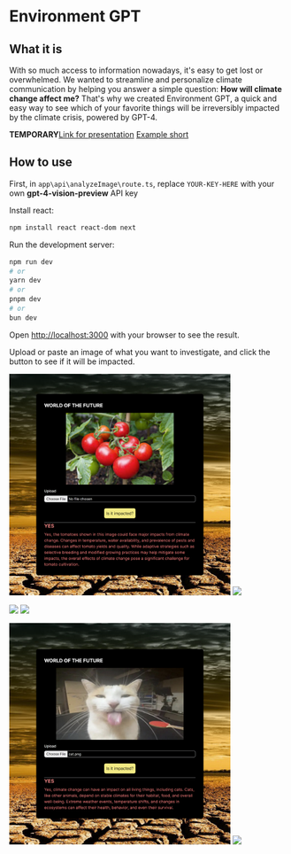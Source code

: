# Environment GPT

## What it is
With so much access to information nowadays, it's easy to get lost or overwhelmed. We wanted to streamline and personalize climate communication by helping you answer a simple question: **How will climate change affect me?** 
That's why we created Environment GPT, a quick and easy way to see which of your favorite things will be irreversibly impacted by the climate crisis, powered by GPT-4.

**TEMPORARY**[Link for presentation](https://stingray-app-ctpg8.ondigitalocean.app/)
[Example short](https://www.youtube.com/shorts/7HbDIIqKODA)
## How to use

First, in `app\api\analyzeImage\route.ts`, replace `YOUR-KEY-HERE` with your own **gpt-4-vision-preview** API key

Install react:
```bash
npm install react react-dom next
```

Run the development server:

```bash
npm run dev
# or
yarn dev
# or
pnpm dev
# or
bun dev
```

Open [http://localhost:3000](http://localhost:3000) with your browser to see the result.

Upload or paste an image of what you want to investigate, and click the button to see if it will be impacted.

<p float="left">
  <img src="screenshots/tomatoFr.png" width="400" />
  <img src="screenshots/boulderFr.png" width="400" /> 
</p>

<p float="left">
  <img src="screenshots/moonFr.png" width="400" /> 
  <img src="screenshots/beachFr.png" width="400" />
</p>

<p float="left">
  <img src="screenshots/catFr.png" width="400" />
  <img src="screenshots/fortniteFr.png" width="400" /> 
</p>
